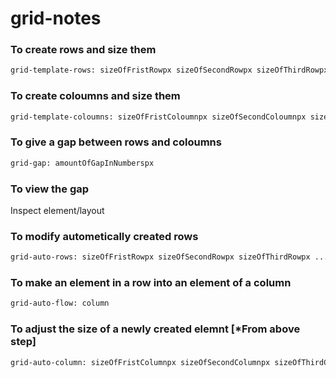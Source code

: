 # grid-notes
### To create rows and size them
```bash
grid-template-rows: sizeOfFristRowpx sizeOfSecondRowpx sizeOfThirdRowpx ...
```
### To create coloumns and size them
```bash
grid-template-coloumns: sizeOfFristColoumnpx sizeOfSecondColoumnpx sizeOfThirdColoumnpx ...
```
### To give a gap between rows and coloumns
```bash
grid-gap: amountOfGapInNumberspx
```
### To view the gap
Inspect element/layout

### To modify autometically created rows
```bash
grid-auto-rows: sizeOfFristRowpx sizeOfSecondRowpx sizeOfThirdRowpx ...
```

### To make an element in a row into an element of a column
```bash
grid-auto-flow: column
```

### To adjust the size of a newly created elemnt [*From above step]
```bash
grid-auto-column: sizeOfFristColumnpx sizeOfSecondColumnpx sizeOfThirdColumnpx ...
```

